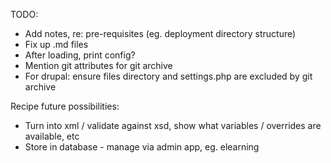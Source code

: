 TODO:

* Add notes, re: pre-requisites (eg. deployment directory structure)
* Fix up .md files
* After loading, print config?
* Mention git attributes for git archive
* For drupal: ensure files directory and settings.php are excluded by git archive

Recipe future possibilities:

* Turn into xml / validate against xsd, show what variables / overrides are available, etc
* Store in database - manage via admin app, eg. elearning

